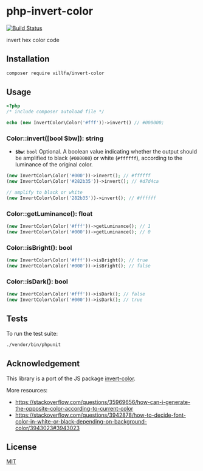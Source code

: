 # php-invert-color

[![Build Status](https://secure.travis-ci.org/villfa/php-invert-color.png?branch=master)](http://travis-ci.org/villfa/php-invert-color)

invert hex color code

## Installation

```sh
composer require villfa/invert-color
```

## Usage

```php
<?php
/* include composer autoload file */

echo (new InvertColor\Color('#fff'))->invert() // #000000;
```

### Color::invert([bool $bw]): string

- **`$bw`**: `bool`
Optional. A boolean value indicating whether the output should be amplified to black (`#000000`) or white (`#ffffff`), according to the luminance of the original color.


```php
(new InvertColor\Color('#000'))->invert(); // #ffffff
(new InvertColor\Color('#282b35'))->invert(); // #d7d4ca

// amplify to black or white
(new InvertColor\Color('282b35'))->invert(); // #ffffff
```

### Color::getLuminance(): float

```php
(new InvertColor\Color('#fff'))->getLuminance(); // 1
(new InvertColor\Color('#000'))->getLuminance(); // 0
```

### Color::isBright(): bool

```php
(new InvertColor\Color('#fff'))->isBright(); // true
(new InvertColor\Color('#000'))->isBright(); // false
```

### Color::isDark(): bool

```php
(new InvertColor\Color('#fff'))->isDark(); // false
(new InvertColor\Color('#000'))->isDark(); // true
```

## Tests

To run the test suite:
```sh
./vendor/bin/phpunit
```

## Acknowledgement

This library is a port of the JS package [invert-color](https://github.com/onury/invert-color).

More resources:
* https://stackoverflow.com/questions/35969656/how-can-i-generate-the-opposite-color-according-to-current-color
* https://stackoverflow.com/questions/3942878/how-to-decide-font-color-in-white-or-black-depending-on-background-color/3943023#3943023

## License

[MIT](./LICENSE)

